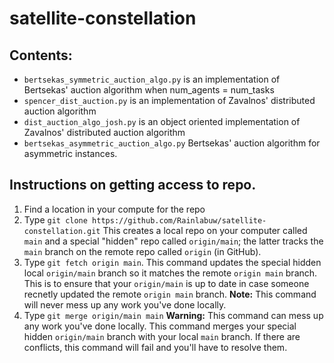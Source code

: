 # satellite-constellation

## Contents:
* `bertsekas_symmetric_auction_algo.py` is an implementation of Bertsekas' auction algorithm when num_agents = num_tasks
* `spencer_dist_auction.py` is an implementation of Zavalnos' distributed auction algorithm
* `dist_auction_algo_josh.py` is an object oriented implementation of Zavalnos' distributed auction algorithm
* `bertsekas_asymmetric_auction_algo.py` Bertsekas' auction algorithm for asymmetric 
instances.


## Instructions on getting access to repo.

1. Find a location in your compute for the repo
2. Type `git clone https://github.com/Rainlabuw/satellite-constellation.git`
    This creates a local repo on your computer called `main` and a special "hidden" repo called `origin/main`; the latter tracks the `main` branch on the remote repo called `origin` (in GitHub).
3. Type `git fetch origin main`.
    This command updates the special hidden local `origin/main` branch so it matches the remote `origin main` branch. This is to ensure that your `origin/main` is up to date in case someone recnetly updated the remote `origin main` branch. 
    **Note:** This command will never mess up any work you've done locally. 
4. Type `git merge origin/main main`
    **Warning:** This command can mess up any work you've done locally. This command merges your special hidden `origin/main` branch with your local `main` branch. If there are conflicts, this command will fail and you'll have to resolve them. 
